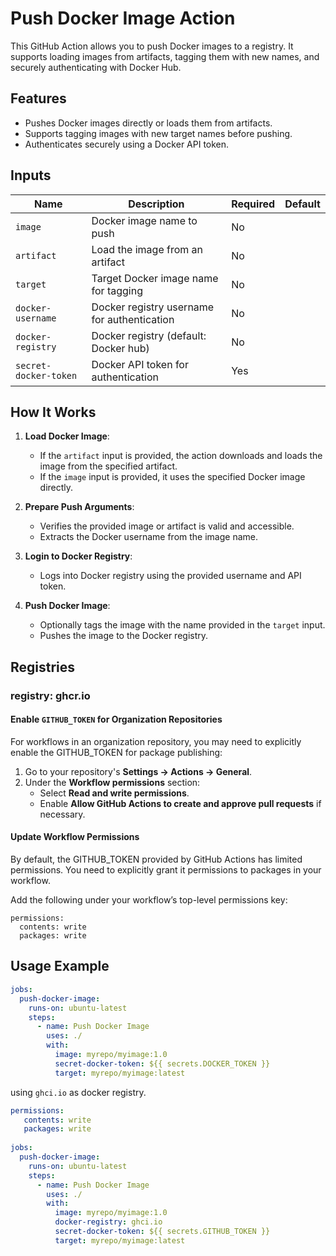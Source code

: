 # Push Docker Image Action

This GitHub Action allows you to push Docker images to a registry. It supports loading images from artifacts, tagging them with new names, and securely authenticating with Docker Hub.

## Features

- Pushes Docker images directly or loads them from artifacts.
- Supports tagging images with new target names before pushing.
- Authenticates securely using a Docker API token.

## Inputs

| Name                  | Description                                 | Required | Default |
|-----------------------|---------------------------------------------|----------|---------|
| `image`               | Docker image name to push                   | No       |         |
| `artifact`            | Load the image from an artifact             | No       |         |
| `target`              | Target Docker image name for tagging        | No       |         |
| `docker-username`     | Docker registry username for authentication | No       |         |
| `docker-registry`     | Docker registry (default: Docker hub)       | No       |         |
| `secret-docker-token` | Docker API token for authentication         | Yes      |         |

## How It Works

1. **Load Docker Image**:
   - If the `artifact` input is provided, the action downloads and loads the image from the specified artifact.
   - If the `image` input is provided, it uses the specified Docker image directly.

2. **Prepare Push Arguments**:
   - Verifies the provided image or artifact is valid and accessible.
   - Extracts the Docker username from the image name.

3. **Login to Docker Registry**:
   - Logs into Docker registry using the provided username and API token.

4. **Push Docker Image**:
    - Optionally tags the image with the name provided in the `target` input.
    - Pushes the image to the Docker registry.

## Registries
### registry: ghcr.io 
#### Enable `GITHUB_TOKEN` for Organization Repositories
For workflows in an organization repository, you may need to explicitly enable the GITHUB_TOKEN for package publishing:
1. Go to your repository's **Settings → Actions → General**.
2. Under the **Workflow permissions** section:
   - Select **Read and write permissions**.
   - Enable **Allow GitHub Actions to create and approve pull requests** if necessary.
#### Update Workflow Permissions
By default, the GITHUB_TOKEN provided by GitHub Actions has limited permissions. You need to explicitly grant it permissions to packages in your workflow.

Add the following under your workflow’s top-level permissions key:
```
permissions:
  contents: write
  packages: write
```

## Usage Example

```yaml
jobs:
  push-docker-image:
    runs-on: ubuntu-latest
    steps:
      - name: Push Docker Image
        uses: ./
        with:
          image: myrepo/myimage:1.0
          secret-docker-token: ${{ secrets.DOCKER_TOKEN }}
          target: myrepo/myimage:latest
```

using `ghci.io` as docker registry.
```yaml
permissions:
   contents: write
   packages: write
   
jobs:
  push-docker-image:
    runs-on: ubuntu-latest
    steps:
      - name: Push Docker Image
        uses: ./
        with:
          image: myrepo/myimage:1.0
          docker-registry: ghci.io
          secret-docker-token: ${{ secrets.GITHUB_TOKEN }}
          target: myrepo/myimage:latest
```